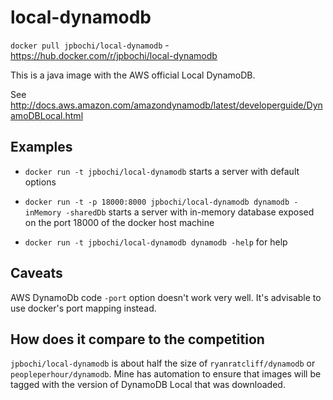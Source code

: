 # local-dynamodb

`docker pull jpbochi/local-dynamodb` - https://hub.docker.com/r/jpbochi/local-dynamodb

This is a java image with the AWS official Local DynamoDB.

See http://docs.aws.amazon.com/amazondynamodb/latest/developerguide/DynamoDBLocal.html

## Examples

- `docker run -t jpbochi/local-dynamodb` starts a server with default options

- `docker run -t -p 18000:8000 jpbochi/local-dynamodb dynamodb -inMemory -sharedDb` starts a server with in-memory database exposed on the port 18000 of the docker host machine

- `docker run -t jpbochi/local-dynamodb dynamodb -help` for help

## Caveats

AWS DynamoDb code `-port` option doesn't work very well. It's advisable to use docker's port mapping instead.

## How does it compare to the competition

`jpbochi/local-dynamodb` is about half the size of `ryanratcliff/dynamodb` or `peopleperhour/dynamodb`. Mine has automation to ensure that images will be tagged with the version of DynamoDB Local that was downloaded.
